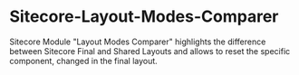 # Sitecore-Layout-Modes-Comparer
Sitecore Module "Layout Modes Comparer" highlights the difference between Sitecore Final and Shared Layouts and allows to reset the specific component, changed in the final layout.
